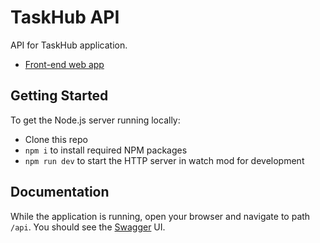 # TaskHub API
API for TaskHub application.
- [Front-end web app](https://github.com/gubmax/task-hub)

## Getting Started
To get the Node.js server running locally:
- Clone this repo
- `npm i` to install required NPM packages
- `npm run dev` to start the HTTP server in watch mod for development

## Documentation
While the application is running, open your browser and navigate to path `/api`. You should see the [Swagger](https://swagger.io) UI.